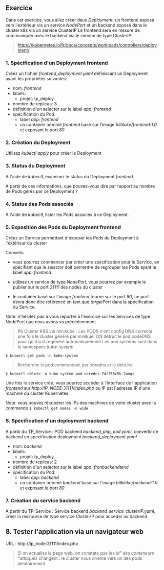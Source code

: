 ## Exercice

Dans cet exercice, vous allez créer deux *Deployment*, un frontend exposé vers l'extérieur via un service *NodePort* et un backend exposé dans le cluster k8s via un service ClusterIP
Le frontend sera en mesure de communiquer avec le backend via le service de type ClusterIP

> https://kubernetes.io/fr/docs/concepts/workloads/controllers/deployment/

### 1. Spécification d'un Deployment frontend

Créez un fichier *frontend_deployment.yaml* définissant un Deployment ayant les propriétés suivantes:
- nom: *frontend*
- labels:
  - projet: tp_deploy
- nombre de replicas: 3
- définition d'un selector sur le label *app: frontend*
- spécification du Pod:
  * label *app: frontend*
  * un container nommé *frontend* basé sur l'image *bilbloke/frontend:1.0* et exposant le port *80*

### 2. Création du Deployment

Utilisez *kubectl apply* pour créer le Deployment

### 3. Status du Deployment

A l'aide de *kubectl*, examinez le status du Deployment *frontend*.

A partir de ces informations, que pouvez-vous dire par rapport au nombre de Pods gérés par ce Deployment ?

### 4. Status des Pods associés

A l'aide de *kubectl*, lister les Pods associés à ce Deployment.

### 5. Exposition des Pods du Deployment frontend

Créez un Service permettant d'exposer les Pods du Deployment à l'extérieur du cluster

Conseils:

- vous pourrez commencer par créer une spécification pour le Service, en spécifiant que le *selector* doit permettre de regrouper les Pods ayant le label *app: frontend*.

- utilisez un service de type *NodePort*, vous pourrez par exemple le publier sur le port *31111* des nodes du cluster

- le container basé sur l'image *frontend* tourne sur le port *80*, ce port devra donc être référencé en tant que *targetPort* dans la spécification du Service.

Note: n'hésitez pas à vous reporter à l'exercice sur les Services de type NodePort que nous avons vu précédemment

> Pb Cluster K8S via minikube :
> Les PODS n'ont config DNS correcte une fois le cluster généré par minikue. ON détruit le pod codeDNS pour qu'il soit regénéré automatiquement
> Les pod systems sont dans le namespace *kube-system*

```
$ kubectl get pods -n kube-system
```

> Recherche le pod commencant par *coredns* et le détruire

```
$ kubectl delete -n kube-system pod coredns-74ff55c5b-2wmqz
```

Une fois le service créé, vous pourrez accéder à l'interface de l'application *frontend* sur *http://IP_NODE:31111/index.php* ou IP est l'adresse IP d'une machine du cluster Kubernetes.

Note: vous pouvez récupérer les IPs des machines de votre cluster avec la commande `$ kubectl get nodes -o wide`


### 6. Spécification d'un deployment backend

A partir du TP_Service : POD backend *backend_php_pod.yaml*, convertir ce backend en specification deployment *backend_deployment.yaml*

- nom: *backend*
- labels:
  - projet: tp_deploy
- nombre de replicas: 2
- définition d'un selector sur le label *app: fronbackendtend*
- spécification du Pod:
  * label *app: backend*
  * un container nommé *backend* basé sur l'image *bilbloke/backend:1.0* et exposant le port *80*


### 7. Création du service backend

A partir du TP_Service : Service backend *backend_service_clusterIP.yaml*, créer la ressource de type service ClusterIP pour accèder au backend

## 8. Tester l'application via un navigateur web 

URL : http://ip_node:31111/index.php

> Si on actualise la page web, on constate que les *id" des conteneurs "attaqués* changent : le cluster nous oriente vers un des pods aléatoirement
